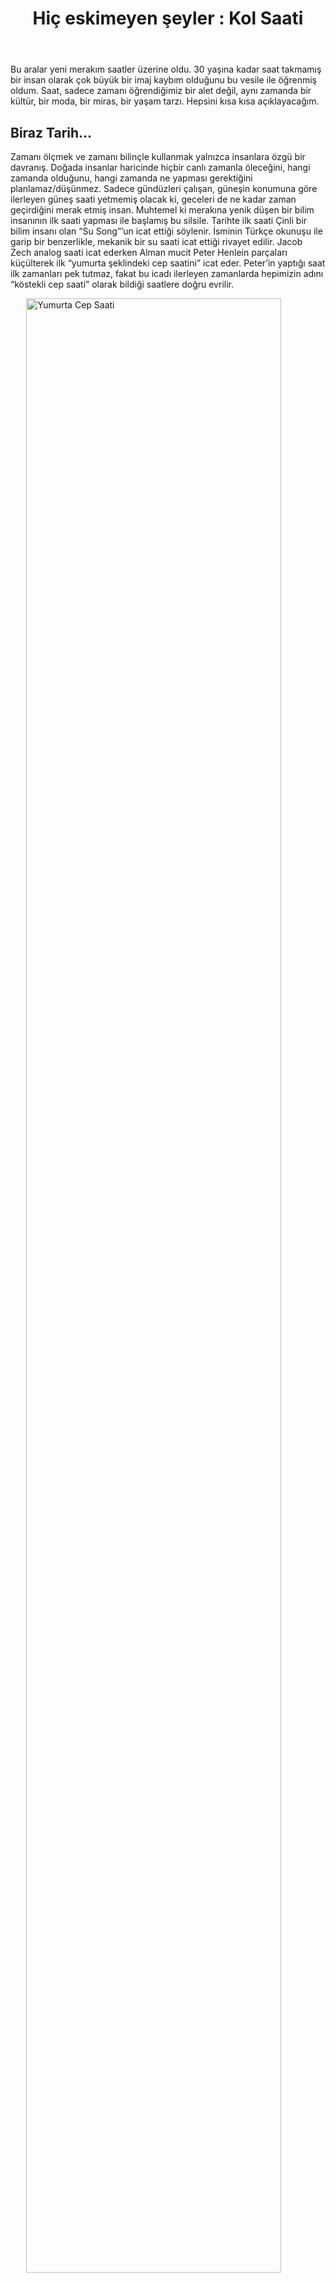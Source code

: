 ﻿---
layout: single
name: hic-eskimeyen-seyler-kol-saati
title: "Hiç eskimeyen şeyler : Kol Saati"
category: articles
---

Bu aralar yeni merakım saatler üzerine oldu. 30 yaşına kadar saat takmamış bir insan olarak çok büyük bir imaj kaybım olduğunu bu vesile ile öğrenmiş oldum. Saat, sadece zamanı öğrendiğimiz bir alet değil, aynı zamanda bir kültür, bir moda, bir miras, bir yaşam tarzı. Hepsini kısa kısa açıklayacağım.

## Biraz Tarih…

Zamanı ölçmek ve zamanı bilinçle kullanmak yalnızca insanlara özgü bir davranış. Doğada insanlar haricinde hiçbir canlı zamanla öleceğini, hangi zamanda olduğunu, hangi zamanda ne yapması gerektiğini planlamaz/düşünmez. Sadece gündüzleri çalışan, güneşin konumuna göre ilerleyen güneş saati yetmemiş olacak ki, geceleri de ne kadar zaman geçirdiğini merak etmiş insan. Muhtemel ki merakına yenik düşen bir bilim insanının ilk saati yapması ile başlamış bu silsile. Tarihte ilk saati Çinli bir bilim insanı olan “Su Song”’un icat ettiği söylenir. İsminin Türkçe okunuşu ile garip bir benzerlikle, mekanik bir su saati icat ettiği rivayet edilir. Jacob Zech analog saati icat ederken Alman mucit Peter Henlein parçaları küçülterek ilk “yumurta şeklindeki cep saatini” icat eder. Peter’in yaptığı saat ilk zamanları pek tutmaz, fakat bu icadı ilerleyen zamanlarda hepimizin adını “köstekli cep saati” olarak bildiği saatlere doğru evrilir.

<img alt="Yumurta Cep Saati" src="https://cdn.shopify.com/s/files/1/0050/1671/5335/files/German_-_Spherical_Table_Watch__Melanchthon_s_Watch__-_Walters_5817_-_View_C.jpg?v=1588956825" style="width:90%; margin:0 auto; display:block" />

P.S.: Araştırmalarım arasında ilk köstekli saatin 1500’lü yıllarda mısırda icat edildiği haricinde herhangi bir veri bulamadım. Bilen varsa soldaki iletişim kısmından bana iletebilir, ben de düzeltirim.

Ve sonunda, modamızı da belirleyen kol saati, 1810 yılında Abraham-Louis Breguet tarafından Caroline Bonaparte için yapılır. Böylece bir tarih başlamış olur. İlk zamanlarda kadınlar arasında kol saati kullanımı yaygın olsa da, zamanla erkekler de bu modayı benimser. Fakat bir sorun vardır. Kol saatleri dakik değildir. O yüzden cep saatleri, her zaman daha güvenilir olarak görülür. Bu “güvenilirlik” algısını yıkacak kişi, Hans Wilsdorf’dan başkası değildir. Hepimiz bu ismi, Rolex markasının kurucusu olarak tanıyoruz.

<img alt="Hans Wilsdorf" src="https://upload.wikimedia.org/wikipedia/commons/8/8d/Hans_Wilsdorf.jpg" style="width:90%; margin:0 auto; display:block" />

1969’da Seiko, dünyanın ilk kuvars kol saati olan Astron’u piyasaya sürdüğünde yepyeni bir çağın başlangıcı oldu. Basit bir devre ve pil ile çalışan kuvars saatler mekanik saatlerden daha dakik, daha ince, daha ucuzdu. Fabrikasyon üretim sayesinde tek seferde binlerce saat üretmek mümkündü. Bu durum “Kuvars Krizi” denilen krizi tetikledi ve o zamana kadar “İsviçre Mekanik Saatçileri” olarak bilinen firmaların çoğu battı. Yeniliğe ayak uydurmaya çalışanlar oldu, fakat kuvars pazarı her zaman Japonların lehine sonuçlandı. Son ana kadar tutunup (biraz da Swatch sayesinde) bugünlere gelen İsviçreli firmalar, mekanik saat ısrarlarının meyvesini en sonunda almaya başladılar. İnsanlar artık kullan-at kültürünün bir ürünü olan kuvars saatlere o kadar ilgili değildi ve çağ yeniden mekanik saatlerin çağıydı.

<img alt="James Bond filminden bir kare" src="https://manofmany.com/wp-content/uploads/2019/10/James-bond-Watch-The-Spy-Who-Loved-Me-Seiko-0674-LC.jpg" style="width:90%; margin:0 auto; display:block" />

Peki ya akıllı saatler? Apple’ın sızıntısı sonrası başlayan furya halen devam etmekte. Telefona bağlanan, kalp atış hızımızı ölçen, bazılarında konuşma dahi yapabildiğimiz akıllı saatler geleceğin teknolojisi olarak gözükmekte. Zamanı ölçme haricinde bir cihaza bağlanıp onu kontrol edebilmesi, nesnelerin interneti çağında onları daha fazla göreceğimize işaret. Fakat dünya genelinde bir ürünün krizi bir defa yaşanır. Bence saat sektörünü kuvars krizi gibi derinden etkilemeyecektir. Mekanik saat severlerin tercihleri zaten belli. Belki kuvars saatleri vurabilir bu tip bir yenilik. Onu da zaman gösterecek.

## Bir Kültür…

Kültür özellikle cep saatlerinin icadından sonra oluşmaya başladı dersem sanırım buna “yanlış” diyecek yoktur. İlk zamanlarda saatler değerli olduğu için ekonomik darboğazlarda “saat satma” olayı sık görülürdü. Mekanik saatlerde komplikasyonlar ne kadar fazlaysa, o kadar değerliydi. Saat, adeta bugünün akıllı telefonuydu. İnsanlar daha iyisine, daha güzeline, daha fonksiyonlusuna sahip olmaya çalışırdı. Bazı zengin-elit kesimlerde birden fazla saat bulunurdu. Bu saatler farklı zamanlarda, farklı cenahlarda ortaya çıkarılırdı. Saat koleksiyonerliğinin atası olan bu durumu halen saat sevdalıları devam ettirmekte. Bazen, sadece güzel diye bir saate bir araba parası verilirdi. Şu anda da sanırım Rolex bunun en güzel örneği.

Sanayinin gelişmesi ile birlikte zaman mefhumu daha değerli oldu. Her yere vaktinde varmak bir disiplin göstergesiydi. Bu sebepledir ki iş sahiplerinin ve fabrikalarda çalışan delikanlıların ceplerinde görüldü saatler. O dönemler için saat, “ben disiplinli ve düzenli bir işte çalışıyorum” demenin bir yoluydu. Bir kültür olarak “saat = disiplin” oldu o dönem için.

Yeni evlenecek kızlar, evlenecekleri erkek için o dönemin en güzide hediyelerinden olan bu aleti satın aldılar. Onlar için “seninle her saniyem dolu dolu” manasına geliyordu bu hediye. Bu kültürü aile tanışmalarında kız tarafının babasının kolundaki/cebindeki saati vermesi takip etti. “Bundan sonra vakit sizin vaktinizdir / zaman sizindir.” manasına geliyordu bu hediye. Kayınpederinden gelen bu saat, koleksiyonun en gözde hediyesiydi o dönem damatlar için.

**P.S.:** Bizde genellikle “damat saati” adı altında çok yanlış uygulanıyor bu hikaye. Burada önemli olan, gelinin babasının **kendi kolundan/cebinden** saati çıkartıp takması gerekliliğidir. Bizdeki, manadan çok kapitalist emellere hizmet…

Bir çocuk dünyaya gelir, ekonomik sıkıntılar başlar. Saatler, ayrıca o ekonomik darboğazdan çıkış kapısıydı. Koleksiyondan gözden çıkartılan saatler satılır, darboğaz bir şekilde atlatılmaya çalışılırdı. *“Saatimi satar, yine de evime bakarım”* sorumluluğu bir kültür olarak kaldı o dönemlerin insanlarında.

Çocuk büyür, lise çağında delikanlı olur. Artık zamanı ölçme sırası o delikanlıdadır. İlk hediyesini babasından alacaktır. Maddiyatın yettiğince, mümkün olan en fazla fonksiyona sahip bir saat hediye alır. *“Artık senin zamanın başlıyor”* der baba evlada. Döngü devam eder.

Bir gün baba vefat eder. Zemberek salınım yapamaz ve saat durur. Artık o saat, babadan evlada mirastır. Saati o evlat kuracaktır. Zamanı dolanın, zamanı olana armağanıdır. Her dakikanın kıymeti bilinmelidir. Çünkü bir gün kendi saati de duracaktır…

Her saat hikayesi bu kadar acıklı ve masum değildir. İtalyan mafyaları saati bir *“racon”* aracı olarak görür. Bir mafya babası diğerine kırık camlı, durmuş bir saat gönderir. Bu *“vaktin doldu”* manasına gelir. Genelde savaş sebebidir.

*“İşim görülsün”* diyenler, devlet dairelerine yeni aldıkları hediyelik saatler ile giderler. Parasal rüşvet veremeyen kişilerin aracıdır bu hediyelik saatler. Bazen anlaşmalı yerlerden değerinin üzerinde para verilerek saat alınır, vereceği kişiye hediye olarak o saat verilir, sonra o saat hediye alınan aynı dükkanda geri satılır. Rüşvet aracı olarak çok kullanışlıdır. Saatlere meraklı biri ya da uzman biri o saati görmezse ya da ikinci senaryodaki gibi anlaşmalı bir saatçiden alınmışsa bu rüşveti fark etmek neredeyse imkansızdır.

Askeriyede zaman ve zamanı ölçmek çok değerlidir. Saat ne kadar dakikse, ölüm ile yaşam arasındaki çizgide yaşama o kadar yakınsındır. Planlanan bir saatte yapılacak hava saldırısından ancak doğru zamanda ortamdan kaçarak kurtulunulabilir. Bir operasyonda başlangıç - bitiş süresini doğru takip ederek operasyonda bir aksaklık olup olmadığı, sonraki aşamaya geçilip geçilmeyeceği karar verilir. Bu sebepledir ki *“saatleri ayarlayalım beyler”* sözü, saniyesi saniyesine aynı zamanı yakalamaya çalışan askerler tarafından söylenir.

Dalgıçlar, oksijen tüpündeki kalan süreyi ölçmek için saat kullanır. Bezeli olan bir saat üzerinden kalan süreye bakarak ne zaman çıkmaları gerektiğini bilirler. Dalmadan önce *“bezeli ayarla”* sözü burada söylenir.

Hakemler bir koşu yarışında kronometre ya da kronograflı bir saat ile *“BAŞLA”* komutunu verir ya da silahını ateşler. Bitişte tekrar o meşhur saat tepesine basarak süreyi durdurur.

Pilotlar, lokasyon teyiti için saati kullanır. *“uçağın hızı x uçuş süresi”* onlar için mesafeyi verir. Böylece tahmini olarak nerede olduklarını kestirirler.

Görüldüğü üzere saatler üzerine öyle çok kullanım ve kültür geliştirmişiz ki… Daha belki de sayamadığım onlarcası vardır. Aklıma gelenler bunlar. Hediye kültüründen tut, koleksiyonerliğe kadar bir çok yerde saatleri görmekteyiz.

## Bir moda…

Saatler, kuvars saatler çıkana kadar lüksün bir göstergesiydi. Süslü, mücevherli ve işlemeli saatler özellikle kraliyet ailesinde bir aksesuar amacı ile kullanılmaktaydı. Zamanla iş adamları ve elit kesimlerin de vazgeçemediği bir aksesuar oldu. Sadece zamanı göstermekle kalmıyor, bir aksesuar olarak giyilen takım elbiseyi tamamlıyordu. Özellikle erkekler, sanayinin yükselişi ve takım elbise modasının artması ile bu aksesuara yoğun ilgi gösteriyordu. Rolex öncülüğünde başlayan kol saati modası, artık dededen toruna miras bir moda anlayışına dönüşecekti.

Kuvars saatlerin ortaya çıkışı, maliyetlerin ucuzlamasını ve fabrikasyonu sağladı. Bu da daha cesur ve farklı tasarım saat yapabilmeye imkan sağladı. Özellikle Swatch öncülüğünde saat sadece bir zaman göstergeci değil, aynı zamanda moda ve yaşam tarzı içerikli bir aksesuara dönüştü.

<img alt="Bir tarz olarak Swatch" src="https://i.etsystatic.com/17752328/r/il/89b885/3043700611/il_fullxfull.3043700611_ctja.jpg" style="width:90%; margin:0 auto; display:block" />

Saatin kadranı kadar, kordonun materyali de modaya yön vermekteydi. Klasik / Vintage tasarım saatler daha çok deri kordona sahip olurken, sport ve resmi kıyafet için kombinlenen saatler çelik kordona sahip oluyordu. Sporcular ve dalgıçlar için üretilen saatler silikon kayışlara sahipken, genellikle maliyet olarak ucuz ve bazı “dayanıklılık saatleri” kauçuk kordonlar ile geliyordu.

Bence saati bir moda enstürmanına dönüştüren en güzel özellik, bu kordonun değiştirilebilmesi ile farklı stillere sahip olabilme özelliğidir. Uygun kordonlar ile kombine edilen saatler, dışarıdan hoş bir görüntü ve farklı bir imaj yaratır. Bir military saate nato kayış her daim güzel ve sportif bir hava katar.

<img alt="Aynı saat, farklı kayışlarla" src="https://i.redd.it/7orvxvi7xgt91.jpg" style="width:90%; margin:0 auto; display:block" />

Farklı renkteki kadranlar ile dış görünüş kombini sağlanabilir. Özellikle kravat - ayakkabı gibi tamamlayıcı kıyafetlerle uyumlu renkte bir saat ve renk uyumlu saat kadranı insanı ekstra şık gösteren ince ayrıntılardandır. Davet edilen yere uygun giyinmek kadar uygun saat takmak da önemlidir. Bir maraton koşusuna kalp ritmini ve mesafeyi ölçen akıllı saat ile koşmak daha mantıklı iken, bir iş yemeğine klasik takım elbise ile uyumlu çelik kordonlu bir saat, bir iş toplantısında deri kayışlı ve sade kadranlı bir saat, gündelik yaşamda casual giyim ile nato kayışlı bir military saat daha doğru bir tercihtir (şahsımca).

## Bir Yaşam Tarzı…

Yaptığınız işe, yaşadığınız yere, edindiğiniz kültüre, bulunduğunuz yaşa göre farklı saatler farklı tarzlar edinebilirsiniz.

Küçük çocuklar için alarmlı çocuk saatleri ya da kadranı renklendirilmiş saatler mevcut. Alarm çalınca ya da kadran üzerindeki renk üzerinden çocuğunuza dışarıdan eve geleceği saati ya da bilgisayarı-televizyonu kapatması gereken saati söyleyebilmeniz mümkün.

<img alt="Çocuklar için renkli saat" src="https://m.media-amazon.com/images/I/41crIZHMs1L._AC_.jpg" style="width:90%; margin:0 auto; display:block" />

Çocuğunuz sayıları öğrendikten sonra basit bir akıllı saat ya da dijital saat aracılığı ile saat okuması yaptırılabilir, saatler öğretilebilir. Kadranlı saatin okuması biraz daha zordur, bu sebeple renkli olanlar haricinde çocuklar için kadranlı saat çok doğru bir tercih olmayabilir. Kadran öğretildikten ve saat farkındalığı yaratıldıktan sonra ergenlik çağlarında (orta okul sonları, lise başına kadar) şık bir military saat ya da Casio dijital saat alınabilir. Bu onun ilk “koleksiyonluk saati” değerinde olmalıdır. Kuvars saat tercih edilmelidir, çünkü çocuğunuz her ne kadar saat konusunda bir bilince sahip olsa da yaşının getirdiği enerji gereği sürekli hareket halinde olacaktır. Bu sebeple çok fazla harekete gelemeyen mekanik saatleri bozması içten bile değildir. Benim tercihim Swatch, Q&Q, Casio, Lorus gibi uygun fiyatlı ve kaliteli markaların alınmasıdır. Bir Casio G-Shock, ergenlik çağındaki çocuğunuzun ömür boyu kullanabileceği güzel bir saat hediyesi olabilir. Tabi bir eksi yanı da bu çağlarında çocuklar biraz unutkan olur. Kolu biraz rahat etsin diye çıkarıp saatini unutabilir. Bu sebeple çok pahalı olmayan saatlerin tercihi daha uygun gözükmektedir.

<img alt="Casio G-Shock" src="https://www.hodinky-365.com/fotky/orig/f191/casio-g-shock-g-squad-gbd-200-1er_214870_265131.jpg" style="width:90%; margin:0 auto; display:block" />

Gençlik zamanlarında (lise sonlarına doğru, üniversite başlangıcı) artık göze hoş gelen, fark yaratan bir kadranlı saati daha koleksiyona eklemenin vakti gibi gözükmektedir. Bu zamanlarda bütçeye uygun, dijital olmayan, sport ya da casual kullanıma uygun, hoş bir saat güzel bir hediyedir. Kurmalı haricinde mekanik ya da kuvars bir saat hediye alınabilir. Kurmalı saatler biraz daha sabır işidir. Bu çağlarda gençler sabırsız olabilmekte, fazla kurup mekanizmaya zarar verebilmektedir. Bu sebeple otomatik saat ya da kuvars daha güzel bir hediye olarak gözükmektedir. Aklıma ilk gelen markalar Swatch, Lorus, Seiko, Timex, Orient, Casio, Hamilton. Mümkün mertebe güzel bir bütçe ile alınması biraz daha önem teşkil etmektedir. Çünkü bu saat (özellikle de mekanik bir saatse) ilk ömürlük saat olacaktır. Hamilton markasının Khaki Field modeli saati dışarıdan bakıldığında gerçekten fark yaratan hoş bir güzelliğe sahip saattir (ayrıca şahsi tavsiyemdir). Bütçe olarak yüksek fiyatlı olmasından dolayı, olası bir ekonomik darboğazda yine Swatch ve Casio imdada yetişmektedir. Swatch en uygun ve kaliteli mekanik saatleri üretmekte, Casio ise en güzel görünüşlü kuvars saatleri üretmektedir. Bu iki markanın da kuvars saatleri pek tabii alınabilir, fakat benim tercihim mümkün mertebe bir mekanik saat alınmasından yanadır. Şahsımın da kullandığı “Swatch - Sistem 51” serisinden bir saat de güzel bir hediye olabilmektedir. Kullandığım “Sistem Boreal” model saat, takmaya başladığım günden itibaren etrafımda saatle ilgilenen-ilgilenmeyen bir çok insanın merakını celbetmiş bir model.

<img alt="Swatch Sistem Boreal. İlgi çekici bir saat." src="https://files.budilkin.ru/files/thumbs/sw/at/Swatch_YIS401G_3_510x510.jpg" style="width:90%; margin:0 auto; display:block" />

Türkiye’de yaşayan erkekler için askerlik zorunluluğu bulunmakta. Askerde saat, en önemli ve gerekli ekipman olarak karşımıza çıkmakta. Eğer dayanıklı ve fonksiyonel saatiniz yoksa, en uygun saat yıllardan beri Casio markasının F-91W ailesi olarak gözükmekte. Zaten bulunduğunuz askeriyede de bu saatin (ya da çakmasının) satıldığını fark edeceksiniz. Ucuz, fonksiyonel ve nisbeten dayanıklı bir saat olmasından dolayı yıllardır Casio’nun en çok satan saatlerinden biri olma özelliğini koruyor. Ayrıca alarm, kronometre gibi fonksiyonlarından dolayı askerler arasında tercih ediliyor.

<img alt="Casio F91W asker saati" src="https://i.imgur.com/5kdcCpl.jpg" style="width:90%; margin:0 auto; display:block" />

Koleksiyonuma ben bu tarz “anlamı olan” saatleri de eklemekteyim. Örneğin dedeme ait bir Q&Q marka VP46J005Y saat bulunmakta. Dedem vaktinde sadece 10 TL’ye almış. Vefatına kadar dedemin kolundaydı, bir an olsun çıkarmamıştı. O vefat ettiğinde saatin garip bir şekilde pili bitti ve saat durdu. Emanet olarak saati aldığımda ilk iş kopan kayışını kaliteli bir deri kayış ile değiştirmek ve pilini yenilemek oldu. Onun anısı devam etsin, saati işlesin istedim. “Plastik ve kuvars bir saat, yatırım yapılmaz” düşüncesinden uzak, tamamiyle duygusal sebeplerden dolayı o saati koleksiyonumda hep çalışır halde tuttum (ve halen tutmaktayım). En güzel zamanlarımda, bir terfide, yeni bir işte, yeni bir başarıda o saati koluma takarak gitmeye özen göstermekteyim.

<img alt="Dede yadigarı" src="https://productimages.hepsiburada.net/s/30/375/10282348970034.jpg" style="width:90%; margin:0 auto; display:block" />

Mezuniyet, askerlik tamam. Yeni bir iş, yeni bir hayat. Kapitalist sistemlerde saat=disiplin idi hatırlarsanız. Şimdi ciddi, ömürlük, güzel bir saati koleksiyona ekleme vakti geldi. Burada (çin malı ve replika saatler hariç) bir çok mekanik saat markası sayabilirim. En pahalı markalardan biri olan Patek Philippe marka saatten tut, en ucuz Lorus marka saatlere kadar çok geniş bir yelpaze mevcut. Benim tavsiyelerim Hamilton, Seiko, Orient (özellikle Bambino serisi), Tissot, Nomos (favorim), Longines ilk aklıma gelenler. Bunların yanında Türk saat markalarından (Arıkan Saat bünyesindeki) Quantum, Wainer, Citizen markaları da uygun fiyatı ve kaliteli malzemesi ile güzel mekanik saatler sunmakta. Mekanik saatler fiyat olarak tabi ki kuvars saatlerden daha pahalı, fakat ömür olarak ömürlük saatler olarak gözükmekte. Bugün, 70 sene önce üretilen bir Rolex saat halen tamiri ve bakımı yapılıp kullanılabilmekte. İyi bir mekanik saat ustasının tamir edip çalıştıramayacağı mekanik saat yoktur desem sanırım abartmış olmam. Youtube’da *“vintage watch restoration”* yazdığımızda orada yıllara meydan okuyan, parçası dahi bulunmayan eski saatlerin tamir videoları gözükmekte. Fakat yine de bu tarz saatlerin tabi ki tamir maliyeti çok pahalı olabilmektedir. Bu sebepledir ki özellikle garaj firmalarının saatleri yerine kök salmış, yıllardır işi saat yapmak olan saat firmalardan saat almak daha mantıklı gözükmektedir. Gerek parça açısından gerekse tamir noktası açısından daha çok destek alınabilmektedir. Bazı saatler dış görünüşü ile direkt dikkatleri üzerinize toplayabilir. İş hayatı (özellikle beyaz yakalı) açısından doğru giyinmek kadar uyumlu saati takmak da önemlidir. Minimalist fakat kendisini fark ettiren bir saat arayanlar için Nomos marka saatler bence kendisini en çok gösterebilen saatlerden.

<img alt="Nomos. Hayalim..." src="https://cdn.nomos-glashuette.com/media/image/6d/44/b8/1024xauto-q80/ahoi-landing-fix.jpg" style="width:90%; margin:0 auto; display:block" />

Okul (ilkokul, lise, üniversite), askerlik, iş hayatı. Her ortam için farklı saatler, farklı markalar, farklı tarzlar mevcut. Artık eskisi gibi saatin zor erişilebildiği zamanlardan, bugün en kötüsü çin malı bir kuvars saat alınabilen günlere geldik. Eskiden bu **uygulanmaya çalışılan** adeti/modayı/tarzı bugün çok rahat uygulayabiliriz. Zaten biz erkeklerin aksesuar olarak ne kadar alternatifi var ki? Ayrıca gözlemlediğim kadarı ile çok küçük dokunuşlar/farklar insanların gözünde gerçekten farklı bir izlenim bırakabiliyor. Mesela eskiden iPhone telefon, ayrıca bir prestij manasına geliyordu. iPhone telefonu olan insanın maddi gücü olan, prestijli, elit insan olabileceği izlenimi uyanıyordu (tabi ki bugün bu durum geçerli değil). Takım elbise giyen insan için ciddi ve özenli bir insan denilebiliyor. Bunlar gibi saate önem verme de saati ve değerini bilen insanların gözünde **zamanın değerini bilen insan** imajı yaratabiliyor. Pahalı saat, ayrıca **zamanı değerli** manasına da gelmekte.

Bir tarz, bir kişilik, bir imaj olarak kullanılabilen bu küçük, zamanı ölçen aletleri biz saat severler olarak seviyor, bu saat sevgisinin yaygınlaşmasını umut ediyor, bu berbat son sözden dolayı özürlerimi diliyor, istirham ediyorum. Afiyet olsun.
